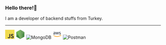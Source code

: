 ### Hello there!👋

I am a developer of backend stuffs from Turkey.

---
<p>
  <img src="https://raw.githubusercontent.com/github/explore/80688e429a7d4ef2fca1e82350fe8e3517d3494d/topics/javascript/javascript.png" alt="JavaScript" width="30px" />
  <img src="https://raw.githubusercontent.com/github/explore/80688e429a7d4ef2fca1e82350fe8e3517d3494d/topics/nodejs/nodejs.png" alt="Node.js" width="30px" />
  <img src="https://avatars.githubusercontent.com/u/45798453?s=280&v=4" alt="MongoDB" width="30px" />
  <img src="https://raw.githubusercontent.com/github/explore/fbceb94436312b6dacde68d122a5b9c7d11f9524/topics/aws/aws.png" alt="AWS" width="30px" />
  <img src="https://gb-j.com/wp-content/uploads/2018/09/logo-glyph.png" alt="Postman" width="30px" />
</p>

<style>
  p.img {
    padding-left: 10px;
  }
</style>
